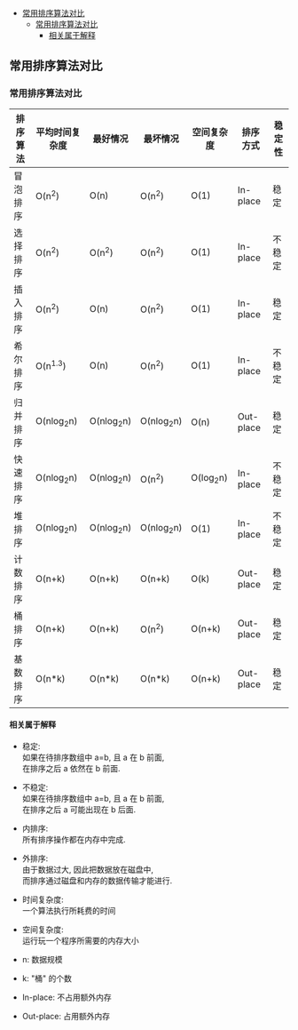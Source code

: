 <!-- TOC -->

- [常用排序算法对比](#常用排序算法对比)
  - [常用排序算法对比](#常用排序算法对比-1)
    - [相关属于解释](#相关属于解释)

<!-- /TOC -->

## 常用排序算法对比

### 常用排序算法对比

|排序算法|平均时间复杂度|最好情况|最坏情况|空间复杂度|排序方式|稳定性|
|--|--|--|--|--|--|--|
|冒泡排序|O(n<sup>2</sup>)|O(n)|O(n<sup>2</sup>)|O(1)|In-place|稳定|
|选择排序|O(n<sup>2</sup>)|O(n<sup>2</sup>)|O(n<sup>2</sup>)|O(1)|In-place|不稳定|
|插入排序|O(n<sup>2</sup>)|O(n)|O(n<sup>2</sup>)|O(1)|In-place|稳定|
|希尔排序|O(n<sup>1.3</sup>)|O(n)|O(n<sup>2</sup>)|O(1)|In-place|不稳定|
|归并排序|O(nlog<sub>2</sub>n)|O(nlog<sub>2</sub>n)|O(nlog<sub>2</sub>n)|O(n)|Out-place|稳定|
|快速排序|O(nlog<sub>2</sub>n)|O(nlog<sub>2</sub>n)|O(n<sup>2</sup>)|O(log<sub>2</sub>n)|In-place|不稳定|
|堆排序|O(nlog<sub>2</sub>n)|O(nlog<sub>2</sub>n)|O(nlog<sub>2</sub>n)|O(1)|In-place|不稳定|
|计数排序|O(n+k)|O(n+k)|O(n+k)|O(k)|Out-place|稳定|
|桶排序|O(n+k)|O(n+k)|O(n<sup>2</sup>)|O(n+k)|Out-place|稳定|
|基数排序|O(n*k)|O(n*k)|O(n*k)|O(n+k)|Out-place|稳定|

#### 相关属于解释
- 稳定:  
  如果在待排序数组中 a=b, 且 a 在 b 前面,  
  在排序之后 a 依然在 b 前面.

- 不稳定:  
  如果在待排序数组中 a=b, 且 a 在 b 前面,  
  在排序之后 a 可能出现在 b 后面.

- 内排序:  
  所有排序操作都在内存中完成.

- 外排序:  
  由于数据过大, 因此把数据放在磁盘中,  
  而排序通过磁盘和内存的数据传输才能进行.

- 时间复杂度:  
  一个算法执行所耗费的时间

- 空间复杂度:  
  运行玩一个程序所需要的内存大小

- n: 数据规模

- k: "桶" 的个数

- In-place: 不占用额外内存

- Out-place: 占用额外内存
